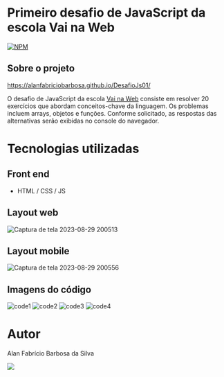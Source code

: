 # Primeiro desafio de JavaScript da escola Vai na Web 
[![NPM](https://img.shields.io/npm/l/react)](https://github.com/AlanFabricioBarbosa/DesafioJs01/blob/main/LICENSE) 

## Sobre o projeto

https://alanfabriciobarbosa.github.io/DesafioJs01/

O desafio de JavaScript da escola <a href="https://vainaweb.com.br/" target="_blank">Vai na Web</a> consiste em resolver 20 exercícios que abordam conceitos-chave da linguagem. Os problemas incluem arrays, objetos e funções.
Conforme solicitado, as respostas das alternativas serão exibidas no console do navegador.

# Tecnologias utilizadas
## Front end
- HTML / CSS / JS 

## Layout web
![Captura de tela 2023-08-29 200513](https://github.com/AlanFabricioBarbosa/DesafioJs01/assets/98029329/86d6a2dc-d43b-4b66-926e-c361c492969e)

## Layout mobile
![Captura de tela 2023-08-29 200556](https://github.com/AlanFabricioBarbosa/DesafioJs01/assets/98029329/aa933b60-cd96-419c-9d30-51a30fd0418c)


## Imagens do código

![code1](https://github.com/AlanFabricioBarbosa/DesafioJs01/assets/98029329/cff1ac5f-1f90-437a-8fa9-e7c57df12653)
![code2](https://github.com/AlanFabricioBarbosa/DesafioJs01/assets/98029329/f24ad5ef-9da4-4ab1-b881-ecd0ec325043)
![code3](https://github.com/AlanFabricioBarbosa/DesafioJs01/assets/98029329/e49648bd-045e-4dad-b321-e5c0b50638a8)
![code4](https://github.com/AlanFabricioBarbosa/DesafioJs01/assets/98029329/3ee05888-2c7e-4ee8-b790-8f804a2da4d2)


# Autor

Alan Fabrício Barbosa da Silva


<div> 
  <a href="https://www.linkedin.com/in/alanfabríciodev/" target="_blank" >
    <img src="https://img.shields.io/badge/-LinkedIn-%230077B5?style=for-the-badge&logo=linkedin&logoColor=white" target="_blank" >
  </a> 
</div>

